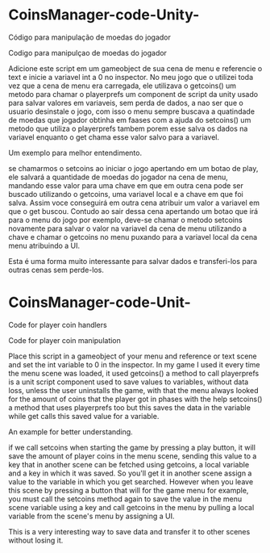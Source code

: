 # CoinsManager-code-Unity-
Código para manipulação de moedas do jogador 

Codigo para manipulçao de moedas do jogador 

Adicione este script em um gameobject de sua cena de menu e referencie o text e inicie a variavel int a 0 no inspector.
No meu jogo que o utilizei toda vez que a cena de menu era carregada, ele utilizava o getcoins() um metodo para chamar 
o playerprefs um component de script da unity usado para salvar valores em variaveis, sem perda de dados, a nao ser que
o usuario desinstale o jogo, com isso o menu sempre buscava a quatindade de moedas que jogador obtinha em faases com a 
ajuda do setcoins() um metodo que utiliza o playerprefs tambem porem esse salva os dados na variavel enquanto o get 
chama esse valor salvo para a variavel.

Um exemplo para melhor entendimento.

se chamarmos o setcoins ao iniciar o jogo apertando em um botao de play, ele salvará a quantidade de moedas do jogador na cena de menu, 
mandando esse valor para uma chave em que em outra cena pode ser buscado utilizando o getcoins, uma variavel local e a chave em que foi salva. 
Assim voce conseguirá em outra cena atribuir um valor a variavel em que o get buscou. Contudo ao sair dessa cena apertando um botao que irá 
para o menu do jogo por exemplo, deve-se chamar o metodo setcoins novamente para salvar o valor na variavel da cena de menu utilizando a chave e 
chamar o getcoins no menu puxando para a variavel local da cena menu atribuindo a UI.

Esta é uma forma muito interessante para salvar dados e transferi-los para outras cenas sem perde-los.

# CoinsManager-code-Unit-
Code for player coin handlers

Code for player coin manipulation

Place this script in a gameobject of your menu and reference or text scene and set the int variable to 0 in the inspector.
In my game I used it every time the menu scene was loaded, it used getcoins() a method to call
playerprefs is a unit script component used to save values to variables, without data loss, unless
the user uninstalls the game, with that the menu always looked for the amount of coins that the player got in phases with the help
setcoins() a method that uses playerprefs too but this saves the data in the variable while get
calls this saved value for a variable.

An example for better understanding.

if we call setcoins when starting the game by pressing a play button, it will save the amount of player coins in the menu scene,
sending this value to a key that in another scene can be fetched using getcoins, a local variable and a key in which it was saved.
So you'll get it in another scene assign a value to the variable in which you get searched. However when you leave this scene by pressing a button that will
for the game menu for example, you must call the setcoins method again to save the value in the menu scene variable using a key and
call getcoins in the menu by pulling a local variable from the scene's menu by assigning a UI.

This is a very interesting way to save data and transfer it to other scenes without losing it.
